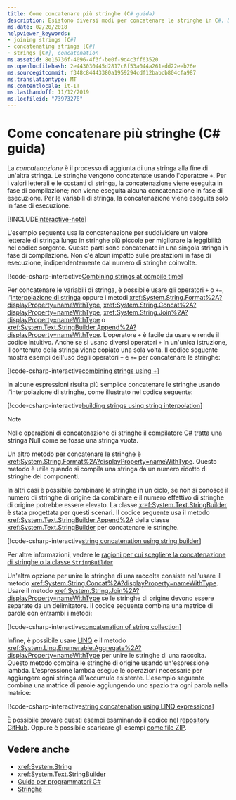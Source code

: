 ```yaml
---
title: Come concatenare più stringhe (C# guida)
description: Esistono diversi modi per concatenare le stringhe in C#. Di seguito sono descritte le opzioni e le motivazioni delle diverse scelte.
ms.date: 02/20/2018
helpviewer_keywords:
- joining strings [C#]
- concatenating strings [C#]
- strings [C#], concatenation
ms.assetid: 8e16736f-4096-4f3f-be0f-9d4c3ff63520
ms.openlocfilehash: 2e443030445d2817c8f53a044a261edd22eeb26e
ms.sourcegitcommit: f348c84443380a1959294cdf12babcb804cfa987
ms.translationtype: MT
ms.contentlocale: it-IT
ms.lasthandoff: 11/12/2019
ms.locfileid: "73973278"
---
```

# <a name="how-to-concatenate-multiple-strings-c-guide"></a>Come concatenare più stringhe (C# guida)

La *concatenazione* è il processo di aggiunta di una stringa alla fine di un'altra stringa. Le stringhe vengono concatenate usando l'operatore `+`. Per i valori letterali e le costanti di stringa, la concatenazione viene eseguita in fase di compilazione; non viene eseguita alcuna concatenazione in fase di esecuzione. Per le variabili di stringa, la concatenazione viene eseguita solo in fase di esecuzione.

[!INCLUDE[interactive-note](~/includes/csharp-interactive-note.md)]

L'esempio seguente usa la concatenazione per suddividere un valore letterale di stringa lungo in stringhe più piccole per migliorare la leggibilità nel codice sorgente. Queste parti sono concatenate in una singola stringa in fase di compilazione. Non c'è alcun impatto sulle prestazioni in fase di esecuzione, indipendentemente dal numero di stringhe coinvolte.  
  
 [!code-csharp-interactive[Combining strings at compile time](../../../samples/snippets/csharp/how-to/strings/Concatenate.cs#1)]  

Per concatenare le variabili di stringa, è possibile usare gli operatori `+` o `+=`, l'[interpolazione di stringa](../language-reference/tokens/interpolated.md) oppure i metodi <xref:System.String.Format%2A?displayProperty=nameWithType>, <xref:System.String.Concat%2A?displayProperty=nameWithType>, <xref:System.String.Join%2A?displayProperty=nameWithType> o <xref:System.Text.StringBuilder.Append%2A?displayProperty=nameWithType>. L'operatore `+` è facile da usare e rende il codice intuitivo. Anche se si usano diversi operatori `+` in un'unica istruzione, il contenuto della stringa viene copiato una sola volta. Il codice seguente mostra esempi dell'uso degli operatori `+` e `+=` per concatenare le stringhe:

[!code-csharp-interactive[combining strings using +](../../../samples/snippets/csharp/how-to/strings/Concatenate.cs#2)]  

In alcune espressioni risulta più semplice concatenare le stringhe usando l'interpolazione di stringhe, come illustrato nel codice seguente:
  
[!code-csharp-interactive[building strings using string interpolation](../../../samples/snippets/csharp/how-to/strings/Concatenate.cs#3)]  
  
> [!NOTE]
> Nelle operazioni di concatenazione di stringhe il compilatore C# tratta una stringa Null come se fosse una stringa vuota.

Un altro metodo per concatenare le stringhe è <xref:System.String.Format%2A?displayProperty=nameWithType>. Questo metodo è utile quando si compila una stringa da un numero ridotto di stringhe dei componenti.

In altri casi è possibile combinare le stringhe in un ciclo, se non si conosce il numero di stringhe di origine da combinare e il numero effettivo di stringhe di origine potrebbe essere elevato. La classe <xref:System.Text.StringBuilder> è stata progettata per questi scenari. Il codice seguente usa il metodo <xref:System.Text.StringBuilder.Append%2A> della classe <xref:System.Text.StringBuilder> per concatenare le stringhe.  
  
[!code-csharp-interactive[string concatenation using string builder](../../../samples/snippets/csharp/how-to/strings/Concatenate.cs#4)]  

Per altre informazioni, vedere le [ragioni per cui scegliere la concatenazione di stringhe o la classe `StringBuilder`](xref:System.Text.StringBuilder#StringAndSB)

Un'altra opzione per unire le stringhe di una raccolta consiste nell'usare il metodo <xref:System.String.Concat%2A?displayProperty=nameWithType>. Usare il metodo <xref:System.String.Join%2A?displayProperty=nameWithType> se le stringhe di origine devono essere separate da un delimitatore. Il codice seguente combina una matrice di parole con entrambi i metodi:

[!code-csharp-interactive[concatenation of string collection](../../../samples/snippets/csharp/how-to/strings/Concatenate.cs#5)]

Infine, è possibile usare [LINQ](../programming-guide/concepts/linq/index.md) e il metodo <xref:System.Linq.Enumerable.Aggregate%2A?displayProperty=nameWithType> per unire le stringhe di una raccolta. Questo metodo combina le stringhe di origine usando un'espressione lambda. L'espressione lambda esegue le operazioni necessarie per aggiungere ogni stringa all'accumulo esistente. L'esempio seguente combina una matrice di parole aggiungendo uno spazio tra ogni parola nella matrice:

[!code-csharp-interactive[string concatenation using LINQ expressions](../../../samples/snippets/csharp/how-to/strings/Concatenate.cs#6)]  

È possibile provare questi esempi esaminando il codice nel [repository GitHub](https://github.com/dotnet/samples/tree/master/snippets/csharp/how-to/strings). Oppure è possibile scaricare gli esempi [come file ZIP](https://github.com/dotnet/samples/raw/master/snippets/csharp/how-to/strings.zip).

## <a name="see-also"></a>Vedere anche

- <xref:System.String>
- <xref:System.Text.StringBuilder>
- [Guida per programmatori C#](../programming-guide/index.md)
- [Stringhe](../programming-guide/strings/index.md)
